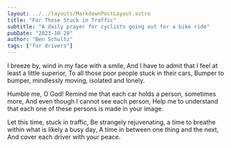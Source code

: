 ```yaml
---
layout: ../../layouts/MarkdownPostLayout.astro
title: "For Those Stuck in Traffic"
subtitle: "A daily prayer for cyclists going out for a bike ride"
pubDate: "2023-10-28"
author: "Ben Schultz"
tags: ["for drivers"]
---
```


I breeze by, wind in my face with a smile,
And I have to admit that I feel at least a little superior,
To all those poor people stuck in their cars,
Bumper to bumper, mindlessly moving, isolated and lonely.

Humble me, O God!
Remind me that each car holds a person, sometimes more,
And even though I cannot see each person,
Help me to understand that each one of these persons is made in your image.

Let this time, stuck in traffic,
Be strangely rejuvenating, a time to breathe within what is likely a busy day,
A time in between one thing and the next,
And cover each driver with your peace.
